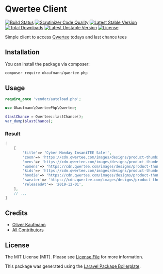 # Qwertee Client
[![Build Status](https://travis-ci.org/okaufmann/qwertee-php.svg?branch=master)](https://travis-ci.org/okaufmann/qwertee-php)
[![Scrutinizer Code Quality](https://scrutinizer-ci.com/g/okaufmann/qwertee-php/badges/quality-score.png?b=master)](https://scrutinizer-ci.com/g/okaufmann/qwertee-php/?branch=master)
[![Latest Stable Version](https://poser.pugx.org/okaufmann/qwertee-php/v/stable)](https://packagist.org/packages/okaufmann/qwertee-php)
[![Total Downloads](https://poser.pugx.org/okaufmann/qwertee-php/downloads)](https://packagist.org/packages/okaufmann/qwertee-php)
[![Latest Unstable Version](https://poser.pugx.org/okaufmann/qwertee-php/v/unstable)](https://packagist.org/packages/okaufmann/qwertee-php)
[![License](https://poser.pugx.org/okaufmann/qwertee-php/license)](https://packagist.org/packages/okaufmann/qwertee-php)


Simple client to access [Qwertee](https://www.qwertee.com) todays and last chance tees

## Installation

You can install the package via composer:

```bash
composer require okaufmann/qwertee-php
```

## Usage

```php
require_once 'vendor/autoload.php';

use Okaufmann\QwerteePhp\Qwertee;

$lastChance = Qwertee::lastChance();
var_dump($lastChance);
```

### Result

```php
[
    [
        'title'=> 'Cyber Monday InsaniTEE Sale!',
        'zoom'=> 'https://cdn.qwertee.com/images/designs/product-thumbs/1575287644-156381-zoom-500x600.jpg',
        'mens'=> 'https://cdn.qwertee.com/images/designs/product-thumbs/1575287644-156381-mens-500x600.jpg',
        'womens'=> 'https://cdn.qwertee.com/images/designs/product-thumbs/1575287644-156381-womens-500x600.jpg',
        'kids'=> 'https://cdn.qwertee.com/images/designs/product-thumbs/1575287644-156381-kids-500x600.jpg',
        'hoodie'=> 'https://cdn.qwertee.com/images/designs/product-thumbs/1575287644-156381-hoodie-500x600.jpg',
        'sweater'=> 'https://cdn.qwertee.com/images/designs/product-thumbs/1575287644-156381-sweater-500x600.jpg',
        'releasedAt'=> '2019-12-01',
    ],
    // ...
]
```

## Credits

- [Oliver Kaufmann](https://github.com/okaufmann)
- [All Contributors](../../contributors)

## License

The MIT License (MIT). Please see [License File](LICENSE.md) for more information.


This package was generated using the [Laravel Package Boilerplate](https://laravelpackageboilerplate.com).